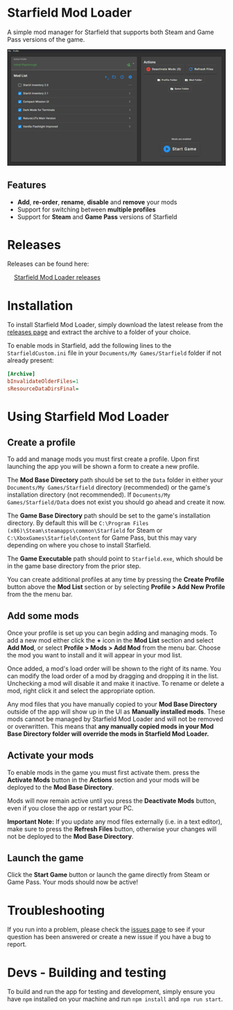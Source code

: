 # Starfield Mod Loader

A simple mod manager for Starfield that supports both Steam and Game Pass versions of the game.

![Starfield Mod Loader](/docs/app.png)

## Features

* **Add**, **re-order**, **rename**, **disable** and **remove** your mods
* Support for switching between **multiple profiles**
* Support for **Steam** and **Game Pass** versions of Starfield

# Releases

Releases can be found here:

&nbsp;&nbsp;&nbsp;&nbsp;[Starfield Mod Loader releases](https://github.com/lVlyke/starfield-mod-loader/releases)

# Installation

To install Starfield Mod Loader, simply download the latest release from the [releases page](https://github.com/lVlyke/starfield-mod-loader/releases) and extract the archive to a folder of your choice.

To enable mods in Starfield, add the following lines to the `StarfieldCustom.ini` file in your `Documents/My Games/Starfield` folder if not already present:

```ini
[Archive]
bInvalidateOlderFiles=1
sResourceDataDirsFinal=
```

# Using Starfield Mod Loader

## Create a profile

To add and manage mods you must first create a profile. Upon first launching the app you will be shown a form to create a new profile.

The **Mod Base Directory** path should be set to the `Data` folder in either your `Documents/My Games/Starfield` directory (recommended) or the game's installation directory (not recommended). If `Documents/My Games/Starfield/Data` does not exist you should go ahead and create it now.

The **Game Base Directory** path should be set to the game's installation directory. By default this will be `C:\Program Files (x86)\Steam\steamapps\common\Starfield` for Steam or `C:\XboxGames\Starfield\Content` for Game Pass, but this may vary depending on where you chose to install Starfield.

The **Game Executable** path should point to `Starfield.exe`, which should be in the game base directory from the prior step.

You can create additional profiles at any time by pressing the **Create Profile** button above the **Mod List** section or by selecting **Profile > Add New Profile** from the the menu bar.

## Add some mods

Once your profile is set up you can begin adding and managing mods. To add a new mod either click the **+** icon in the **Mod List** section and select **Add Mod**, or select **Profile > Mods > Add Mod** from the menu bar. Choose the mod you want to install and it will appear in your mod list.

Once added, a mod's load order will be shown to the right of its name. You can modify the load order of a mod by dragging and dropping it in the list. Unchecking a mod will disable it and make it inactive. To rename or delete a mod, right click it and select the appropriate option.

Any mod files that you have manually copied to your **Mod Base Directory** outside of the app will show up in the UI as **Manually installed mods**. These mods cannot be managed by Starfield Mod Loader and will not be removed or overwritten. This means that **any manually copied mods in your Mod Base Directory folder will override the mods in Starfield Mod Loader.**

## Activate your mods

To enable mods in the game you must first activate them. press the **Activate Mods** button in the **Actions** section and your mods will be deployed to the **Mod Base Directory**.

Mods will now remain active until you press the **Deactivate Mods** button, even if you close the app or restart your PC.

**Important Note:** If you update any mod files externally (i.e. in a text editor), make sure to press the **Refresh Files** button, otherwise your changes will not be deployed to the **Mod Base Directory**.

## Launch the game

Click the **Start Game** button or launch the game directly from Steam or Game Pass. Your mods should now be active!

# Troubleshooting

If you run into a problem, please check the [issues page](https://github.com/lVlyke/starfield-mod-loader/issues) to see if your question has been answered or create a new issue if you have a bug to report.

# Devs - Building and testing

To build and run the app for testing and development, simply ensure you have `npm` installed on your machine and run `npm install` and `npm run start`.